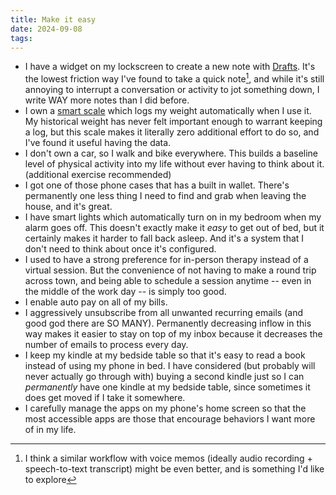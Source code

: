 ```yaml
---
title: Make it easy
date: 2024-09-08
tags:
---
```


* I have a widget on my lockscreen to create a new note with [Drafts](https://getdrafts.com). It's the lowest friction way I've found to take a quick note[^1], and while it's still annoying to interrupt a conversation or activity to jot something down, I write WAY more notes than I did before.
* I own a [smart scale](https://www.withings.com/us/en/body/shop) which logs my weight automatically when I use it. My historical weight has never felt important enough to warrant keeping a log, but this scale makes it literally zero additional effort to do so, and I've found it useful having the data.
* I don't own a car, so I walk and bike everywhere. This builds a baseline level of physical activity into my life without ever having to think about it. (additional exercise recommended)
* I got one of those phone cases that has a built in wallet. There's permanently one less thing I need to find and grab when leaving the house, and it's great.
* I have smart lights which automatically turn on in my bedroom when my alarm goes off. This doesn't exactly make it *easy* to get out of bed, but it certainly makes it harder to fall back asleep. And it's a system that I don't need to think about once it's configured.
* I used to have a strong preference for in-person therapy instead of a virtual session. But the convenience of not having to make a round trip across town, and being able to schedule a session anytime -- even in the middle of the work day -- is simply too good.
* I enable auto pay on all of my bills.
* I aggressively unsubscribe from all unwanted recurring emails (and good god there are SO MANY). Permanently decreasing inflow in this way makes it easier to stay on top of my inbox because it decreases the number of emails to process every day.
* I keep my kindle at my bedside table so that it's easy to read a book instead of using my phone in bed. I have considered (but probably will never actually go through with) buying a second kindle just so I can *permanently* have one kindle at my bedside table, since sometimes it does get moved if I take it somewhere.
* I carefully manage the apps on my phone's home screen so that the most accessible apps are those that encourage behaviors I want more of in my life.

[^1]: I think a similar workflow with voice memos (ideally audio recording + speech-to-text transcript) might be even better, and is something I'd like to explore